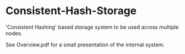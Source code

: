 Consistent-Hash-Storage
=======================

'Consistent Hashing' based storage system to be used across multiple nodes.

See Overview.pdf for a small presentation of the internal system.